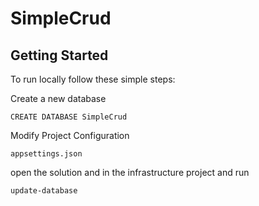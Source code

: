 # SimpleCrud


## Getting Started
To run locally follow these simple steps:

Create a new database

```
CREATE DATABASE SimpleCrud
```
Modify Project Configuration
```
appsettings.json 
```
open the solution and in the infrastructure project and run

```
update-database
```
